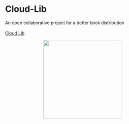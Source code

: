 # Cloud-Lib
An open collaborative project for a better book distribution<br><br>
<a href="https://triptoafsin.github.io/Cloud-Lib/">Cloud Lib</a>
<p align="center"><img src="https://triptoafsin.github.io/Cloud-Lib/pwa_icon.png" height="256px" width="256px"></p>
